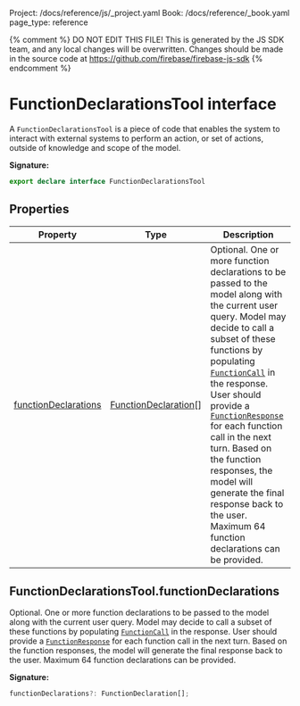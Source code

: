 Project: /docs/reference/js/_project.yaml
Book: /docs/reference/_book.yaml
page_type: reference

{% comment %}
DO NOT EDIT THIS FILE!
This is generated by the JS SDK team, and any local changes will be
overwritten. Changes should be made in the source code at
https://github.com/firebase/firebase-js-sdk
{% endcomment %}

# FunctionDeclarationsTool interface
A `FunctionDeclarationsTool` is a piece of code that enables the system to interact with external systems to perform an action, or set of actions, outside of knowledge and scope of the model.

<b>Signature:</b>

```typescript
export declare interface FunctionDeclarationsTool 
```

## Properties

|  Property | Type | Description |
|  --- | --- | --- |
|  [functionDeclarations](./vertexai.functiondeclarationstool.md#functiondeclarationstoolfunctiondeclarations) | [FunctionDeclaration](./vertexai.functiondeclaration.md#functiondeclaration_interface)<!-- -->\[\] | Optional. One or more function declarations to be passed to the model along with the current user query. Model may decide to call a subset of these functions by populating <code>[FunctionCall](./vertexai.functioncall.md#functioncall_interface)</code> in the response. User should provide a <code>[FunctionResponse](./vertexai.functionresponse.md#functionresponse_interface)</code> for each function call in the next turn. Based on the function responses, the model will generate the final response back to the user. Maximum 64 function declarations can be provided. |

## FunctionDeclarationsTool.functionDeclarations

Optional. One or more function declarations to be passed to the model along with the current user query. Model may decide to call a subset of these functions by populating <code>[FunctionCall](./vertexai.functioncall.md#functioncall_interface)</code> in the response. User should provide a <code>[FunctionResponse](./vertexai.functionresponse.md#functionresponse_interface)</code> for each function call in the next turn. Based on the function responses, the model will generate the final response back to the user. Maximum 64 function declarations can be provided.

<b>Signature:</b>

```typescript
functionDeclarations?: FunctionDeclaration[];
```
